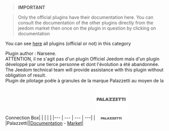 
>**IMPORTANT**

>Only the official plugins have their documentation here. You can consult the documentation of the other plugins directly from the jeedom market then once on the plugin in question by clicking on documentation


You can see [here](https://market.jeedom.com/index.php?v=d&p=market&type=plugin&categorie=Energie) all plugins (official or not) in this category

Plugin author : Narsene.<br/>ATTENTION, il ne s'agit pas d'un plugin Officiel Jeedom mais d'un plugin développé par une tierce personne et dont l'évolution a été abandonnée. The Jeedom technical team will provide assistance with this plugin without obligation of result. <br/>Plugin de pilotage poêle à granules de la marque Palazzetti au moyen de la Connection Box| | | | |
|--- | --- | --- | ---|
|<img src="Palazzetti/Palazzetti_icon.png" width="100" />|Palazzetti||[Documentation](Palazzetti/index.md) - [Market](https://market.jeedom.com/index.php?v=d&p=market_display&id=3104)|
